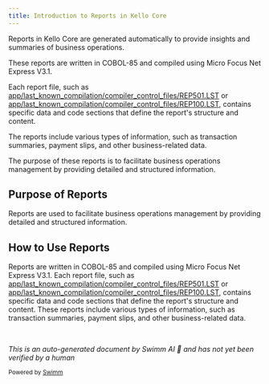 ```yaml
---
title: Introduction to Reports in Kello Core
---
```

Reports in Kello Core are generated automatically to provide insights and summaries of business operations.

These reports are written in COBOL-85 and compiled using Micro Focus Net Express V3.1.

Each report file, such as <SwmPath>[app/last_known_compilation/compiler_control_files/REP501.LST](app/last_known_compilation/compiler_control_files/REP501.LST)</SwmPath> or <SwmPath>[app/last_known_compilation/compiler_control_files/REP100.LST](app/last_known_compilation/compiler_control_files/REP100.LST)</SwmPath>, contains specific data and code sections that define the report's structure and content.

The reports include various types of information, such as transaction summaries, payment slips, and other business-related data.

The purpose of these reports is to facilitate business operations management by providing detailed and structured information.

## Purpose of Reports

Reports are used to facilitate business operations management by providing detailed and structured information.

## How to Use Reports

Reports are written in COBOL-85 and compiled using Micro Focus Net Express V3.1. Each report file, such as <SwmPath>[app/last_known_compilation/compiler_control_files/REP501.LST](app/last_known_compilation/compiler_control_files/REP501.LST)</SwmPath> or <SwmPath>[app/last_known_compilation/compiler_control_files/REP100.LST](app/last_known_compilation/compiler_control_files/REP100.LST)</SwmPath>, contains specific data and code sections that define the report's structure and content. These reports include various types of information, such as transaction summaries, payment slips, and other business-related data.

&nbsp;

*This is an auto-generated document by Swimm AI 🌊 and has not yet been verified by a human*

<SwmMeta version="3.0.0" repo-id="Z2l0aHViJTNBJTNBa2VsbG8lM0ElM0Fzd2ltbWlv" repo-name="kello"><sup>Powered by [Swimm](/)</sup></SwmMeta>
